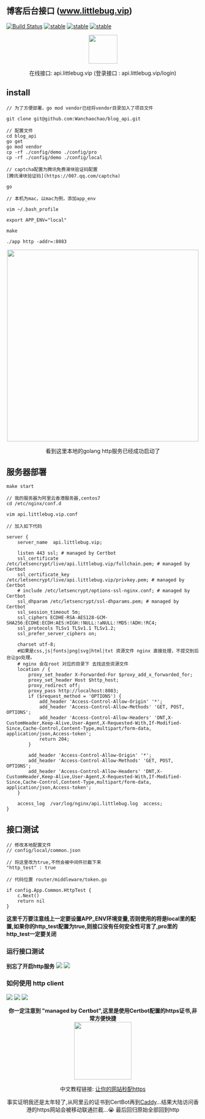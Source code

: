 ## 博客后台接口  (www.littlebug.vip)

<a href="https://travis-ci.org/wanchaochao/blog_api"><img src="https://travis-ci.org/wanchaochao/blog_api.svg" alt="Build Status"></a>
[![stable](https://img.shields.io/badge/gin--gonic%2Fgin-1.3.0-green.svg)](https://github.com/gin-gonic/gin)
[![stable](https://img.shields.io/badge/ilibs-open-brightgreen.svg)](https://github.com/ilibs)
[![stable](https://img.shields.io/badge/gosql-v1.1.1-brightgreen.svg)](https://github.com/ilibs/gosql)

<p align="center">
	<a href="https:www.littlebug.vip">
		<img src="http://littlebug.oss-cn-beijing.aliyuncs.com/www.littlebug.vip/favicon.ico" width="75">
	</a>
</p>


<p align="center">
	在线接口: api.littlebug.vip  (登录接口 : api.littlebug.vip/login)
</p>

## install

```
// 为了方便部署，go mod vendor已经将vendor目录加入了项目文件

git clone git@github.com:Wanchaochao/blog_api.git

// 配置文件
cd blog_api
go get
go mod vendor
cp -rf ./config/demo ./config/pro
cp -rf ./config/demo ./config/local

// captcha配置为腾讯免费滑块验证码配置
[腾讯滑块验证码](https://007.qq.com/captcha)

go

// 本机为mac，以mac为例，添加app_env

vim ~/.bash_profile

export APP_ENV="local"

make

./app http -addr=:8083

```


<p align="center">
	<a href="https:www.littlebug.vip">
		<img src="http://littlebug.oss-cn-beijing.aliyuncs.com/test/6E86E115-5DBF-4DB9-A095-EB0DD0F693A7.png" width="500">
	</a>
</p>


<p align="center">
	看到这里本地的golang http服务已经成功启动了
</p>

## 服务器部署

```
make start

// 我的服务器为阿里云香港服务器,centos7
cd /etc/nginx/conf.d

vim api.littlebug.vip.conf

// 加入如下代码

server {
    server_name  api.littlebug.vip;

    listen 443 ssl; # managed by Certbot
    ssl_certificate /etc/letsencrypt/live/api.littlebug.vip/fullchain.pem; # managed by Certbot
    ssl_certificate_key /etc/letsencrypt/live/api.littlebug.vip/privkey.pem; # managed by Certbot
    # include /etc/letsencrypt/options-ssl-nginx.conf; # managed by Certbot
    ssl_dhparam /etc/letsencrypt/ssl-dhparams.pem; # managed by Certbot
    ssl_session_timeout 5m;
    ssl_ciphers ECDHE-RSA-AES128-GCM-SHA256:ECDHE:ECDH:AES:HIGH:!NULL:!aNULL:!MD5:!ADH:!RC4;
    ssl_protocols TLSv1 TLSv1.1 TLSv1.2;
    ssl_prefer_server_ciphers on;

    charset utf-8;
    #如果是css,js|fonts|png|svg|html|txt 资源文件 nginx 直接处理，不提交到后台让go处理。
    # nginx 会在root 对应的目录下 去找这些资源文件
    location / {
        proxy_set_header X-Forwarded-For $proxy_add_x_forwarded_for;
        proxy_set_header Host $http_host;
        proxy_redirect off;
        proxy_pass http://localhost:8083;
        if ($request_method = 'OPTIONS') {
            add_header 'Access-Control-Allow-Origin' '*';
            add_header 'Access-Control-Allow-Methods' 'GET, POST, OPTIONS';
            add_header 'Access-Control-Allow-Headers' 'DNT,X-CustomHeader,Keep-Alive,User-Agent,X-Requested-With,If-Modified-Since,Cache-Control,Content-Type,multipart/form-data, application/json,Access-token';
            return 204;
        }

        add_header 'Access-Control-Allow-Origin' '*';
        add_header 'Access-Control-Allow-Methods' 'GET, POST, OPTIONS';
        add_header 'Access-Control-Allow-Headers' 'DNT,X-CustomHeader,Keep-Alive,User-Agent,X-Requested-With,If-Modified-Since,Cache-Control,Content-Type,multipart/form-data, application/json,Access-token';
    }

    access_log  /var/log/nginx/api.littlebug.log  access;
}
```


## 接口测试



```
// 修改本地配置文件
// config/local/common.json

// 将这里改为true,不然会被中间件拦截下来
"http_test" : true

// 代码位置 router/middleware/token.go

if config.App.Common.HttpTest {
    c.Next()
    return nil
}

```
**这里千万要注意线上一定要设置APP_ENV环境变量,否则使用的将是local里的配置,如果你的http_test配置为true,则接口没有任何安全性可言了,pro里的http_test一定要关闭**

### 运行接口测试

**别忘了开启http服务**
<img src="http://littlebug.oss-cn-beijing.aliyuncs.com/www.littlebug.vip/run_http_test01.png">
<img src="http://littlebug.oss-cn-beijing.aliyuncs.com/www.littlebug.vip/run_http_test02.png">

### 如何使用 http client
<img src="http://littlebug.oss-cn-beijing.aliyuncs.com/www.littlebug.vip/http_client_01.png">
<img src="http://littlebug.oss-cn-beijing.aliyuncs.com/www.littlebug.vip/http_client_02.png">
<img src="http://littlebug.oss-cn-beijing.aliyuncs.com/www.littlebug.vip/http_client_03.png">


<p align="center">
    <b>你一定注意到 "managed by Certbot",这里是使用Certbot配置的https证书,非常方便快捷</b>
    <br/>
	<a href="https://certbot.eff.org/">
		<img src="https://certbot.eff.org/images/certbot-logo-1A.svg" width="150">
	</a>
</p>

<p align="center">
	中文教程链接:
	    <a href="https://laravel-china.org/articles/5883/give-your-website-a-https-certificate-per-second">
	        让你的网站秒配https
	    </a>
</p>

<p align="center">
    事实证明我还是太年轻了,从阿里云的证书到CertBot再到<a href="https://boris1993.github.io/tools/caddy/set-up-caddy-server.html">Caddy</a>...结果大陆访问香港的https网站会被移动联通拦截...😭
    最后回归原始全部回到http
</p>




